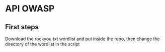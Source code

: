 # API OWASP

## First steps

Download the rockyou.txt wordlist and put inside the repo, then change the directory of the wordlist in the
script
